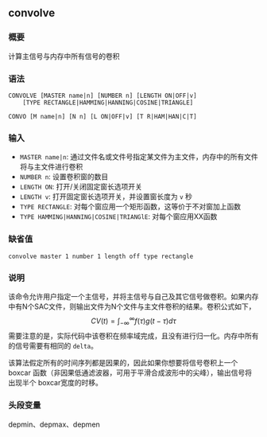 ## convolve

### 概要

计算主信号与内存中所有信号的卷积

### 语法

``` {.bash}
CONVOLVE [MASTER name|n] [NUMBER n] [LENGTH ON|OFF|v]
    [TYPE RECTANGLE|HAMMING|HANNING|COSINE|TRIANGLE]
```
``` {.bash}
CONVO [M name|n] [N n] [L ON|OFF|v] [T R|HAM|HAN|C|T]
```

### 输入

- `MASTER name|n`: 通过文件名或文件号指定某文件为主文件，内存中的所有文件将与主文件进行卷积
- `NUMBER n`: 设置卷积窗的数目
- `LENGTH ON`: 打开/关闭固定窗长选项开关
- `LENGTH v`: 打开固定窗长选项开关，并设置窗长度为 `v` 秒
- `TYPE RECTANGLE`: 对每个窗应用一个矩形函数，这等价于不对窗加上函数
- `TYPE HAMMING|HANNING|COSINE|TRIANGlE`: 对每个窗应用XX函数

### 缺省值

``` {.bash}
convolve master 1 number 1 length off type rectangle
```

### 说明

该命令允许用户指定一个主信号，并将主信号与自己及其它信号做卷积。如果内存
中有N个SAC文件，则输出文件为N个文件与主文件卷积的结果。卷积公式如下，
$$CV(t) = \int_{-\infty} ^\infty f(\tau)g(t-\tau)d\tau$$
需要注意的是，实际代码中该卷积在频率域完成，且没有进行归一化。内存中所有
的信号需要有相同的 `delta`。

该算法假定所有的时间序列都是因果的，因此如果你想要将信号卷积上一个boxcar
函数（非因果低通滤波器，可用于平滑合成波形中的尖峰），输出信号将出现半个
boxcar宽度的时移。

### 头段变量

depmin、depmax、depmen
